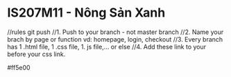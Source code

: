 # IS207M11 - Nông Sản Xanh 
//rules git push
//1. Push to your branch - not master branch
//2. Name your brach by page or function vd: homepage, login, checkout
//3. Every branch has 1 .html file, 1 .css file, 1. js file,... or else
//4. Add these link to your <head></head> before your css link.
<!-- Template CSS -->
 <link rel="stylesheet" href="assets/css/mainf195.css?v=2.1" /> #ff5e00

